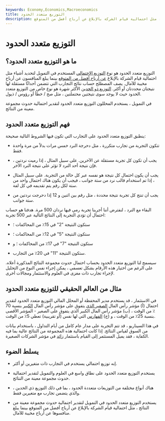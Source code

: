 ```yaml
---
keywords: Economy,Economics,Macroeconomics
title: التوزيع متعدد الحدود
description: التوزيع متعدد الحدود هو نوع من توزيع الاحتمالات المستخدم في التمويل لتحديد أشياء مثل احتمالية قيام الشركة بالإبلاغ عن أرباح أفضل من المتوقع.
---
```


# التوزيع متعدد الحدود
## ما هو التوزيع متعدد الحدود؟

التوزيع متعدد الحدود هو نوع [التوزيع الاحتمالي](/probabilitydistribution) المستخدم في التمويل لتحديد أشياء مثل احتمالية قيام الشركة بالإبلاغ [عن أرباح أفضل من المتوقع](/earningssurprise) بينما يبلغ المنافسون عن أرباح مخيبة للآمال. يصف المصطلح حساب نتائج التجارب التي تتضمن أحداثًا مستقلة لها نتيجتان محددتان أو أكثر. [التوزيع ذو الحدين](/binomialdistribution) الأكثر شهرة هو نوع خاص من التوزيع متعدد الحدود حيث لا يوجد سوى نتيجتين محتملتين ، مثل صح / خطأ أو رؤوس / ذيول.

في التمويل ، يستخدم المحللون التوزيع متعدد الحدود لتقدير احتمالية حدوث مجموعة معينة من النتائج.

## فهم التوزيع متعدد الحدود

ينطبق التوزيع متعدد الحدود على التجارب التي تكون فيها الشروط التالية صحيحة:

- تتكون التجربة من تجارب متكررة ، مثل دحرجة النرد خمس مرات بدلاً من مرة واحدة فقط.

- يجب أن تكون كل تجربة مستقلة عن الآخرين. على سبيل المثال ، إذا رميت نردتين ، فإن نتيجة أحد النرد لا تؤثر على نتيجة النرد الآخر.

- يجب أن يكون احتمال كل نتيجة هو نفسه عبر كل حالة من التجربة. على سبيل المثال ، إذا تم استخدام قالب نرد من ستة جوانب ، فيجب أن يكون هناك احتمال واحد من ستة لكل رقم يتم تقديمه في كل لفة.

- يجب أن تنتج كل تجربة نتيجة محددة ، مثل رقم بين اثنين و 12 إذا دحرجت نردتين من ستة جوانب.

البقاء مع النرد ، لنفترض أننا أجرينا تجربة رمي فيها نردان 500 مرة. هدفنا هو حساب احتمال أن تؤدي التجربة إلى النتائج التالية عبر 500 تجربة:

- ستكون النتيجة "2" في 15٪ من المحاكمات ؛

- ستكون النتيجة "5" في 12٪ من المحاكمات ؛

- ستكون النتيجة "7" في 17٪ من المحاكمات ؛ و

- ستكون النتيجة "11" في 20٪ من التجارب.

سيسمح لنا التوزيع متعدد الحدود بحساب احتمال حدوث مجموعة النتائج المذكورة أعلاه. على الرغم من اختيار هذه الأرقام بشكل تعسفي ، يمكن إجراء نفس النوع من التحليل لإجراء تجارب ذات مغزى في العلوم والاستثمار ومجالات أخرى.

## مثال من العالم الحقيقي للتوزيع متعدد الحدود

في الاستثمار ، قد يستخدم مدير المحفظة أو المحلل المالي التوزيع متعدد الحدود لتقدير احتمال (أ) مؤشر رأس المال [الصغير الذي](/small-cap) يتفوق على مؤشر رأس المال [الكبير](/large-cap) بنسبة 70 ٪ من الوقت ، (ب) مؤشر رأس المال الكبير الذي يتفوق على الصغير - المؤشر الأقصى بنسبة 25٪ من الوقت ، و (ج) [الفهارس](/index) التي لها نفس (أو تقريبية) تعطي 5٪ من الوقت.

في هذا السيناريو ، قد تتم التجربة على مدار عام كامل من أيام التداول ، باستخدام بيانات من السوق لقياس النتائج. إذا كانت احتمالية هذه المجموعة من النتائج عالية بما فيه الكفاية ، فقد يميل المستثمر إلى القيام باستثمار [زائد](/overweight) في مؤشر الشركات الصغيرة.

## يسلط الضوء

- إنه توزيع احتمالي يستخدم في التجارب ذات متغيرين أو أكثر.

- يستخدم التوزيع متعدد الحدود على نطاق واسع في العلوم والتمويل لتقدير احتمالية حدوث مجموعة معينة من النتائج.

- هناك أنواع مختلفة من التوزيعات متعددة الحدود ، بما في ذلك التوزيع ذي الحدين ، والذي يتضمن تجارب مع متغيرين فقط.

- يستخدم التوزيع متعدد الحدود في التمويل لتقدير احتمالية حدوث مجموعة معينة من النتائج ، مثل احتمالية قيام الشركة بالإبلاغ عن أرباح أفضل من المتوقع بينما يبلغ منافسوها عن أرباح مخيبة للآمال.

